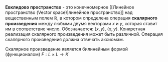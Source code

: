 **Евклидово пространство** - это конечномерное [[Линейное пространство (Vector space)|линейное пространство]] над вещественным полем $\mathbb{R}$, в котором определена операция **скалярного произведения** между любыми двумя векторами $x$ и $y$, которая ставит им в соответствие число. Обозначается: $(x,y)$, $\langle x,y\rangle$. Конкретная реализация скалярного произведения может быть различной. Операция скалярного произведения должна отвечать аксиомам.

Скалярное произведение является билинейным формой (функционалом) $F: L \times L \rightarrow K$